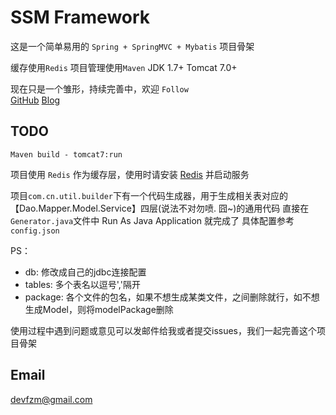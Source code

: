 # SSM Framework
这是一个简单易用的  `Spring + SpringMVC + Mybatis` 项目骨架

缓存使用`Redis`
项目管理使用`Maven`
JDK 1.7+
Tomcat 7.0+ 

现在只是一个雏形，持续完善中，欢迎 `Follow`  
[GitHub](https://github.com/ifzm)
[Blog](http://smileue.com)

## TODO
`Maven build - tomcat7:run`

项目使用   `Redis` 作为缓存层，使用时请安装  [Redis](http://redis.io) 并启动服务

项目`com.cn.util.builder`下有一个代码生成器，用于生成相关表对应的【Dao.Mapper.Model.Service】四层(说法不对勿喷. 囧~)的通用代码
直接在`Generator.java`文件中  Run As Java Application 就完成了
具体配置参考`config.json`

PS： 
- db:      修改成自己的jdbc连接配置
- tables:  多个表名以逗号','隔开
- package: 各个文件的包名，如果不想生成某类文件，之间删除就行，如不想生成Model，则将modelPackage删除

使用过程中遇到问题或意见可以发邮件给我或者提交issues，我们一起完善这个项目骨架


## Email
devfzm@gmail.com

